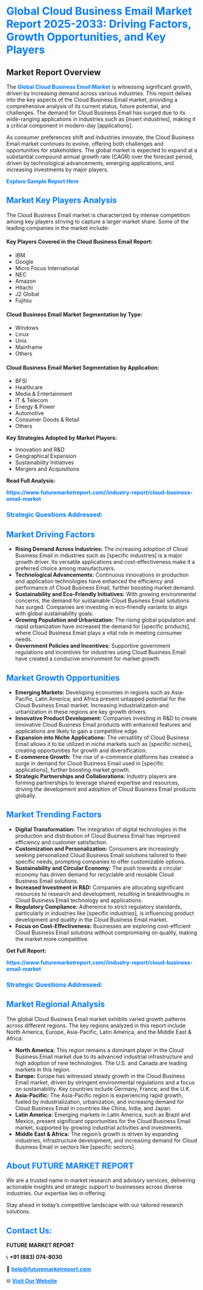 <h1 style="color: #007BFF;">Global Cloud Business Email Market Report 2025-2033: Driving Factors, Growth Opportunities, and Key Players</h1>

<section id="overview">
<h2>Market Report Overview</h2>
<p>The <a href="https://www.futuremarketreport.com//industry-report/cloud-business-email-market" style="color: #007BFF; text-decoration: none;"><strong>Global Cloud Business Email Market</strong></a> is witnessing significant growth, driven by increasing demand across various industries. This report delves into the key aspects of the Cloud Business Email market, providing a comprehensive analysis of its current status, future potential, and challenges. The demand for Cloud Business Email has surged due to its wide-ranging applications in industries such as [insert industries], making it a critical component in modern-day [applications].</p>
<p>As consumer preferences shift and industries innovate, the Cloud Business Email market continues to evolve, offering both challenges and opportunities for stakeholders. The global market is expected to expand at a substantial compound annual growth rate (CAGR) over the forecast period, driven by technological advancements, emerging applications, and increasing investments by major players.</p>
</section>

<section id="overview">
<p><a href="https://www.futuremarketreport.com//request-sample/reportId=54291" style="color: #007BFF; text-decoration: none;"><strong>Explore Sample Report Here</strong></a></p>
</section>

<section id="key-players">
<h2 style="color: #007BFF;">Market Key Players Analysis</h2>
<p>The Cloud Business Email market is characterized by intense competition among key players striving to capture a larger market share. Some of the leading companies in the market include:</p>
<h4>Key Players Covered in the Cloud Business Email Report:</h4>
<ul><li>IBM</li><li>Google</li><li>Micro Focus International</li><li>NEC</li><li>Amazon</li><li>Hitachi</li><li>J2 Global</li><li>Fujitsu</li></ul>
<h4>Cloud Business Email Market Segmentation by Type:</h4>
<ul><li>Windows</li><li>Linux</li><li>Unix</li><li>Mainframe</li><li>Others</li></ul>

<h4>Cloud Business Email Market Segmentation by Application:</h4>
<ul><li>BFSI</li><li>Healthcare</li><li>Media &amp; Entertainment</li><li>IT &amp; Telecom</li><li>Energy &amp; Power</li><li>Automotive</li><li>Consumer Goods &amp; Retail</li><li>Others</li></ul>
<p><strong>Key Strategies Adopted by Market Players:</strong></p>
<ul>
<li>Innovation and R&D</li>
<li>Geographical Expansion</li>
<li>Sustainability Initiatives</li>
<li>Mergers and Acquisitions</li>
</ul>
</section>

<section>
<p><strong>Read Full Analysis: </strong></p><a href="https://www.futuremarketreport.com//industry-report/cloud-business-email-market" style="color: #007BFF; text-decoration: none;"><strong>https://www.futuremarketreport.com//industry-report/cloud-business-email-market</strong></a>
<h3 style="color: #007BFF;">Strategic Questions Addressed:</h3>
</section>

<section id="driving-factors">
<h2 style="color: #007BFF;">Market Driving Factors</h2>
<ul>
<li><strong>Rising Demand Across Industries:</strong> The increasing adoption of Cloud Business Email in industries such as [specific industries] is a major growth driver. Its versatile applications and cost-effectiveness make it a preferred choice among manufacturers.</li>
<li><strong>Technological Advancements:</strong> Continuous innovations in production and application technologies have enhanced the efficiency and performance of Cloud Business Email, further boosting market demand.</li>
<li><strong>Sustainability and Eco-Friendly Initiatives:</strong> With growing environmental concerns, the demand for sustainable Cloud Business Email solutions has surged. Companies are investing in eco-friendly variants to align with global sustainability goals.</li>
<li><strong>Growing Population and Urbanization:</strong> The rising global population and rapid urbanization have increased the demand for [specific products], where Cloud Business Email plays a vital role in meeting consumer needs.</li>
<li><strong>Government Policies and Incentives:</strong> Supportive government regulations and incentives for industries using Cloud Business Email have created a conducive environment for market growth.</li>
</ul>
</section>

<section id="growth-opportunities">
<h2 style="color: #007BFF;">Market Growth Opportunities</h2>
<ul>
<li><strong>Emerging Markets:</strong> Developing economies in regions such as Asia-Pacific, Latin America, and Africa present untapped potential for the Cloud Business Email market. Increasing industrialization and urbanization in these regions are key growth drivers.</li>
<li><strong>Innovative Product Development:</strong> Companies investing in R&D to create innovative Cloud Business Email products with enhanced features and applications are likely to gain a competitive edge.</li>
<li><strong>Expansion into Niche Applications:</strong> The versatility of Cloud Business Email allows it to be utilized in niche markets such as [specific niches], creating opportunities for growth and diversification.</li>
<li><strong>E-commerce Growth:</strong> The rise of e-commerce platforms has created a surge in demand for Cloud Business Email used in [specific applications], further boosting market growth.</li>
<li><strong>Strategic Partnerships and Collaborations:</strong> Industry players are forming partnerships to leverage shared expertise and resources, driving the development and adoption of Cloud Business Email products globally.</li>
</ul>
</section>

<section id="trending-factors">
<h2 style="color: #007BFF;">Market Trending Factors</h2>
<ul>
<li><strong>Digital Transformation:</strong> The integration of digital technologies in the production and distribution of Cloud Business Email has improved efficiency and customer satisfaction.</li>
<li><strong>Customization and Personalization:</strong> Consumers are increasingly seeking personalized Cloud Business Email solutions tailored to their specific needs, prompting companies to offer customizable options.</li>
<li><strong>Sustainability and Circular Economy:</strong> The push towards a circular economy has driven demand for recyclable and reusable Cloud Business Email solutions.</li>
<li><strong>Increased Investment in R&D:</strong> Companies are allocating significant resources to research and development, resulting in breakthroughs in Cloud Business Email technology and applications.</li>
<li><strong>Regulatory Compliance:</strong> Adherence to strict regulatory standards, particularly in industries like [specific industries], is influencing product development and quality in the Cloud Business Email market.</li>
<li><strong>Focus on Cost-Effectiveness:</strong> Businesses are exploring cost-efficient Cloud Business Email solutions without compromising on quality, making the market more competitive.</li>
</ul>
</section>

<section>
<p><strong>Get Full Report: </strong></p><a href="https://www.futuremarketreport.com//industry-report/cloud-business-email-market" style="color: #007BFF; text-decoration: none;"><strong>https://www.futuremarketreport.com//industry-report/cloud-business-email-market</strong></a>
<h3 style="color: #007BFF;">Strategic Questions Addressed:</h3>
</section>


<section id="regional-analysis">
<h2 style="color: #007BFF;">Market Regional Analysis</h2>
<p>The global Cloud Business Email market exhibits varied growth patterns across different regions. The key regions analyzed in this report include North America, Europe, Asia-Pacific, Latin America, and the Middle East & Africa:</p>
<ul>
<li><strong>North America:</strong> This region remains a dominant player in the Cloud Business Email market due to its advanced industrial infrastructure and high adoption of new technologies. The U.S. and Canada are leading markets in this region.</li>
<li><strong>Europe:</strong> Europe has witnessed steady growth in the Cloud Business Email market, driven by stringent environmental regulations and a focus on sustainability. Key countries include Germany, France, and the U.K.</li>
<li><strong>Asia-Pacific:</strong> The Asia-Pacific region is experiencing rapid growth, fueled by industrialization, urbanization, and increasing demand for Cloud Business Email in countries like China, India, and Japan.</li>
<li><strong>Latin America:</strong> Emerging markets in Latin America, such as Brazil and Mexico, present significant opportunities for the Cloud Business Email market, supported by growing industrial activities and investments.</li>
<li><strong>Middle East & Africa:</strong> The region’s growth is driven by expanding industries, infrastructure development, and increasing demand for Cloud Business Email in sectors like [specific sectors].</li>
</ul>
</section>

<footer>
<h2 style="color: #007BFF;">About FUTURE MARKET REPORT</h2>
<p>We are a trusted name in market research and advisory services, delivering actionable insights and strategic support to businesses across diverse industries. Our expertise lies in offering:</p>

<p>Stay ahead in today’s competitive landscape with our tailored research solutions.</p>

<h2 style="color: #007BFF;">Contact Us:</h2>
<p><strong>FUTURE MARKET REPORT</strong></p>
<p>📞 <strong>+91 (883) 074-8030</strong></p>
<p>📧 <strong><a href="mailto:help@futuremarketreport.com" style="color: #007BFF;">help@futuremarketreport.com</a></strong></p>
<p>🌐 <strong><a href="https://www.futuremarketreport.com/" style="color: #007BFF;">Visit Our Website</a></strong></p>
</footer>